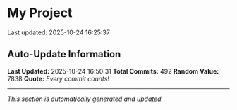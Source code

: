 # My Project


Last updated: 2025-10-24 16:25:37



















































































































































































































































































































































































































































































































































































































































































































































































































































































































## Auto-Update Information

**Last Updated:** 2025-10-24 16:50:31
**Total Commits:** 492
**Random Value:** 7838
**Quote:** _Every commit counts!_

---
_This section is automatically generated and updated._